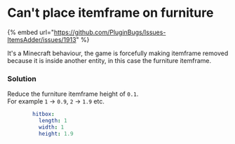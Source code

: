 # Can't place itemframe on furniture

{% embed url="https://github.com/PluginBugs/Issues-ItemsAdder/issues/1913" %}

It's a Minecraft behaviour, the game is forcefully making itemframe removed because it is inside another entity, in this case the furniture itemframe.

### Solution

Reduce the furniture itemframe height of `0.1`.\
For example `1` -> `0.9`, `2` -> `1.9` etc.

```yaml
        hitbox:
          length: 1
          width: 1
          height: 1.9
```
